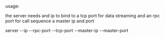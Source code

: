 usage:

the server needs and ip to bind to
a tcp port for data streaming and an rpc port for call sequence
a master ip and port

server 
--ip <server-ip>
--rpc-port <server-rpc-port> 
--tcp-port<server-tcp-port> 
--master-ip 
--master-port 


